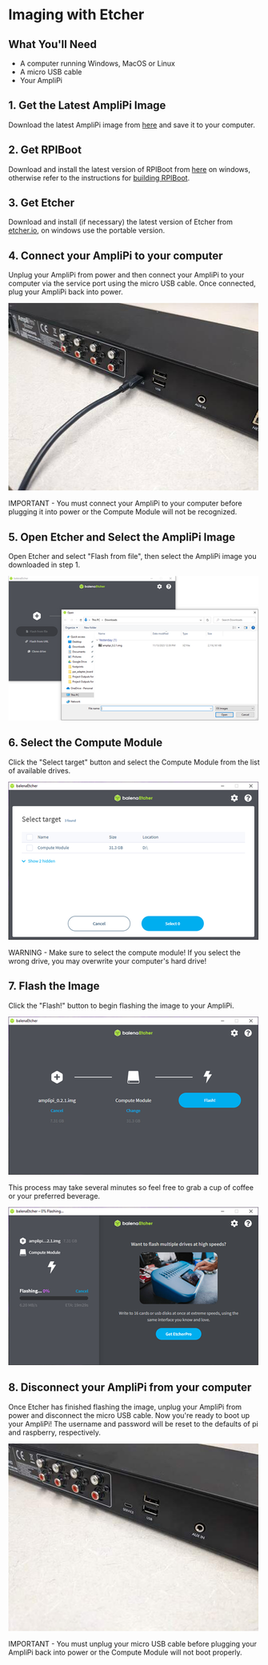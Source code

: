 # Imaging with Etcher

## What You'll Need
  * A computer running Windows, MacOS or Linux
  * A micro USB cable
  * Your AmpliPi

## 1. Get the Latest AmpliPi Image
  Download the latest AmpliPi image from [here](https://drive.google.com/file/d/1VHQhHivWCNVwmHukqtjjWu322Nxu_iDp/view) and save it to your computer.

## 2. Get RPIBoot
Download and install the latest version of RPIBoot from [here](https://github.com/raspberrypi/usbboot/raw/master/win32/rpiboot_setup.exe) on windows, otherwise refer to the instructions for [building RPIBoot](https://github.com/raspberrypi/usbboot#building).

## 3. Get Etcher
Download and install (if necessary) the latest version of Etcher from [etcher.io](https://etcher.io/), on windows use the portable version.

## 4. Connect your AmpliPi to your computer
  Unplug your AmpliPi from power and then connect your AmpliPi to your computer via the service port using the micro USB cable. Once connected, plug your AmpliPi back into power.

  ![connected to service port](imgs/flashing/plugged_sp.jpg)

  IMPORTANT - You must connect your AmpliPi to your computer before plugging it into power or the Compute Module will not be recognized.

## 5. Open Etcher and Select the AmpliPi Image
  Open Etcher and select "Flash from file", then select the AmpliPi image you downloaded in step 1.

 ![selecting image](imgs/flashing/image.png)

## 6. Select the Compute Module
  Click the "Select target" button and select the Compute Module from the list of available drives.

  ![selecting device](imgs/flashing/device.png)

  WARNING -  Make sure to select the compute module! If you select the wrong drive, you may overwrite your computer's hard drive!

## 7. Flash the Image
  Click the "Flash!" button to begin flashing the image to your AmpliPi.

  ![ready to flash](imgs/flashing/ready.png)

  This process may take several minutes so feel free to grab a cup of coffee or your preferred beverage.

![flashing](imgs/flashing/flashing.png)

## 8. Disconnect your AmpliPi from your computer
  Once Etcher has finished flashing the image, unplug your AmpliPi from power and disconnect the micro USB cable. Now you're ready to boot up your AmpliPi! The username and password will be reset to the defaults of pi and raspberry, respectively.

  ![unplugged from service port](imgs/flashing/unplugged_sp.jpg)

  IMPORTANT - You must unplug your micro USB cable before plugging your AmpliPi back into power or the Compute Module will not boot properly.
